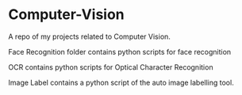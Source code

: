 # Computer-Vision

A repo of my projects related to Computer Vision.

Face Recognition folder contains python scripts for face recognition 

OCR contains python scripts for Optical Character Recognition

Image Label contains a python script of the auto image labelling tool.
